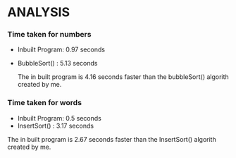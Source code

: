 # ANALYSIS

### Time taken for numbers

* Inbuilt Program: 0.97 seconds

* BubbleSort() : 5.13 seconds

  The in built program is 4.16 seconds faster than the bubbleSort() algorith created by me.

### Time taken for words

- Inbuilt Program: 0.5 seconds
- InsertSort() : 3.17 seconds

The in built program is 2.67 seconds faster than the InsertSort() algorith created by me.